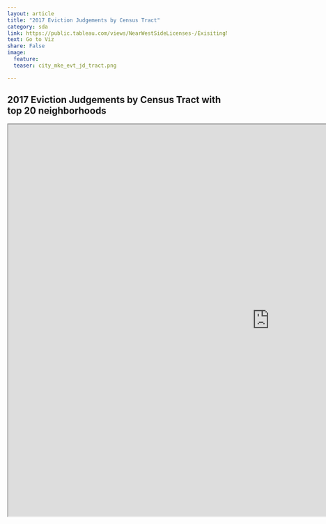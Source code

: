 ```yaml
---
layout: article
title: "2017 Eviction Judgements by Census Tract"
category: sda
link: https://public.tableau.com/views/NearWestSideLicenses-/ExisitingNWSLicenses-?:embed=y&:display_count=yes
text: Go to Viz
share: False
image:
  feature:
  teaser: city_mke_evt_jd_tract.png

---
```

## 2017 Eviction Judgements by Census Tract with top 20 neighborhoods

<iframe src="https://public.tableau.com/views/evt_jd_2017/2017CityofMilwaukeeEvictionRatebyCensusTract?:showVizHome=no&:embed=true" width="1200" height="900"></iframe>
